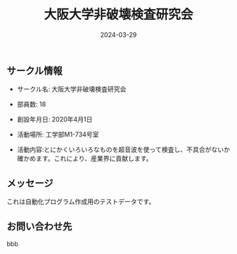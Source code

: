﻿---
title: '大阪大学非破壊検査研究会'
excerpt: ''
date: '2024-03-29'
iconImage: '/assets/default/icon.png'
coverImage: '/assets/default/cover.jpg'
ogImage:
  url: '/assets/default/cover.jpg'
tags:
  - 'サークル'
---

## サークル情報
- サークル名: 大阪大学非破壊検査研究会
- 部員数: 18
- 創設年月日: 2020年4月1日
- 活動場所: 工学部M1-734号室

- 活動内容:とにかくいろいろなものを超音波を使って検査し、不具合がないか確かめます。これにより、産業界に貢献します。

## メッセージ
これは自動化プログラム作成用のテストデータです。

## お問い合わせ先
bbb

